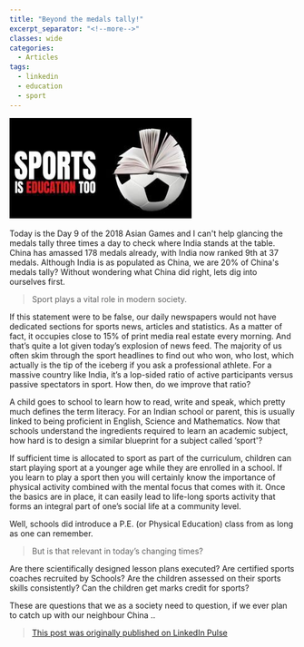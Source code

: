 ```yaml
---
title: "Beyond the medals tally!"
excerpt_separator: "<!--more-->"
classes: wide
categories:
  - Articles
tags:
  - linkedin
  - education
  - sport
---
```


![Sports is Education](/assets/images/lise.png)

Today is the Day 9 of the 2018 Asian Games and I can't help glancing the medals tally three times a day to check where India stands at the table. China has amassed 178 medals already, with India now ranked 9th at 37 medals. Although India is as populated as China, we are 20% of China's medals tally? Without wondering what China did right, lets dig into ourselves first.
<!--more-->

> Sport plays a vital role in modern society. 

If this statement were to be false, our daily newspapers would not have dedicated sections for sports news, articles and statistics. As a matter of fact, it occupies close to 15% of print media real estate every morning. And that’s quite a lot given today’s explosion of news feed. The majority of us often skim through the sport headlines to find out who won, who lost, which actually is the tip of the iceberg if you ask a professional athlete. For a massive country like India, it’s a lop-sided ratio of active participants versus passive spectators in sport. How then, do we improve that ratio?

A child goes to school to learn how to read, write and speak, which pretty much defines the term literacy. For an Indian school or parent, this is usually linked to being proficient in English, Science and Mathematics. Now that schools understand the ingredients required to learn an academic subject, how hard is to design a similar blueprint for a subject called ‘sport'? 

If sufficient time is allocated to sport as part of the curriculum, children can start playing sport at a younger age while they are enrolled in a school. If you learn to play a sport then you will certainly know the importance of physical activity combined with the mental focus that comes with it. Once the basics are in place, it can easily lead to life-long sports activity that forms an integral part of one’s social life at a community level.

Well, schools did introduce a P.E. (or Physical Education) class from as long as one can remember. 
> But is that relevant in today’s changing times? 

Are there scientifically designed lesson plans executed? Are certified sports coaches recruited by Schools? Are the children assessed on their sports skills consistently? Can the children get marks credit for sports?

These are questions that we as a society need to question, if we ever plan to catch up with our neighbour China .. 

> [This post was originally published on LinkedIn Pulse](https://www.linkedin.com/pulse/beyond-medals-tally-vijay-krishnamurthy/)